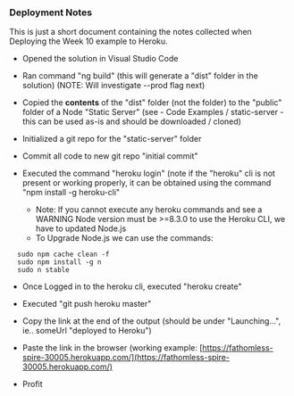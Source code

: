 ### Deployment Notes 

This is just a short document containing the notes collected when Deploying the Week 10 example to Heroku.

* Opened the solution in Visual Studio Code

* Ran command "ng build" (this will generate a "dist" folder in the solution) (NOTE: Will investigate --prod flag next)

* Copied the **contents** of the "dist" folder (not the folder) to the "public" folder of a Node "Static Server" (see - Code Examples / static-server - this can be used as-is and should be downloaded / cloned)

* Initialized a git repo for the "static-server" folder

* Commit all code to new git repo "initial commit"

* Executed the command "heroku login" (note if the "heroku" cli is not present or working properly, it can be obtained using the command "npm install -g heroku-cli"
  * Note: If you cannot execute any heroku commands and see a WARNING Node version must be >=8.3.0 to use the Heroku CLI, we have to updated Node.js
  * To Upgrade Node.js we can use the commands:
  
```
  sudo npm cache clean -f
  sudo npm install -g n
  sudo n stable
```

* Once Logged in to the heroku cli, executed "heroku create"

* Executed "git push heroku master"

* Copy the link at the end of the output (should be under "Launching...", ie.. someUrl "deployed to Heroku") 

* Paste the link in the browser (working example: [https://fathomless-spire-30005.herokuapp.com/](https://fathomless-spire-30005.herokuapp.com/)

* Profit
